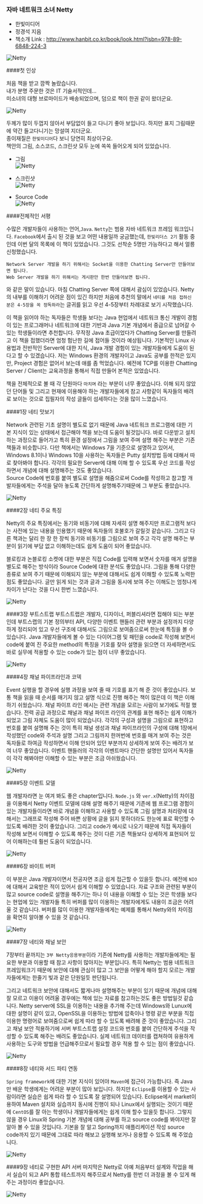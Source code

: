 ### 자바 네트워크 소녀 Netty
- 한빛미디어
- 정경석 지음
- 책소개 Link : <http://www.hanbit.co.kr/book/look.html?isbn=978-89-6848-224-3>

 ![Netty](https://github.com/DevStarSJ/Study/blob/master/Blog/Review/Books/image/small.hanbit.netty.02.jpg?raw=true)  

####첫 인상

처음 책을 받고 깜짝 놀랐습니다.  
내가 분명 주문한 것은 IT 기술서적인데...  
미소녀의 대형 브로마이드가 배송되었으며, 덤으로 책이 한권 같이 왔더군요.  

![Netty](https://github.com/DevStarSJ/Study/blob/master/Blog/Review/Books/image/small.hanbit.netty.01.jpg?raw=true)  

두께가 많이 두껍지 않아서 부담없이 들고 다니기 좋아 보입니다. 하지만 표지 그림때문에 약간 들고다니기는 망설여 지더군요.  
종이재질은 `한빛미디어`다 보니 당연히 최상이구요.  
책안의 그림, 소스코드, 스크린샷 모두 눈에 쏙쏙 들어오게 되어 있었습니다.  

- 그림  
  ![Netty](https://github.com/DevStarSJ/Study/blob/master/Blog/Review/Books/image/small.hanbit.netty.03.jpg?raw=true)  

- 스크린샷  
  ![Netty](https://github.com/DevStarSJ/Study/blob/master/Blog/Review/Books/image/small.hanbit.netty.04.jpg?raw=true)  

- Source Code  
  ![Netty](https://github.com/DevStarSJ/Study/blob/master/Blog/Review/Books/image/small.hanbit.netty.05.jpg?raw=true)  

####전체적인 서평

수많은 개발자들이 사용하는 언어,`Java`. `Netty`는 범용 자바 네트워크 프레임 워크입니다. `Facebook`에서 출시 된 것을 보고 어떤 내용일까 궁금했는데, `한빛리더스 2기` 활동 중인데 이번 달의 목록에 이 책이 있었습니다. 그것도 선착순 5명만 가능하다고 해서 얼릉 신청했습니다.  
```
Network Server 개발을 하기 위해서는 Socket을 이용한 Chatting Server만 만들어보면 됩니다.
Web Server 개발을 하기 위해서는 게시판만 한번 만들어보면 됩니다.
```
와 같은 말이 있습니다. 마침 Chatting Server 쪽에 대해서 괌심이 있었습니다. Netty의 내부를 이해하기 어려운 점이 있긴 하지만 처음에 추천의 말에서 `네티를 처음 접하신 분은 4-5장을 꼭 정독하라`는 글귀를 읽고 우선 4-5장부터 차례대로 보기 시작했습니다.  

이 책을 읽어야 하는 독자들은 학생들 보다는 Java 현업에서 네트워크 통신 개발이 경험이 있는 프로그래머나 네트워크에 대한 기반과 Java 기본 개념에서 중급으로 넘어갈 수 있는 학생들이라면 추천합니다. 무작정 Java 초급이었다가 Chatting Server를 만들려고 이 책을 접했더라면 엄청 험난한 길에 접어들 것이라 예상됩니다. 기본적인 Linux 사용법과 전반적인 Server에 대한 지식, Java 개발 경험이 있는 개발자들에게 도움이 된다고 할 수 있겠습니다. 저는 Windows 환경의 개발자이고 Java도 공부를 한적은 있지만, Project 경험은 없어서 보는데 애를 좀 먹었습니다. 예전에 TCP를 이용한 Chatting Server / Client는 교육과정을 통해서 직접 만들어 본적은 있었습니다.  

책을 전체적으로 볼 때 각 단원마다 `마치며` 라는 부분이 너무 좋았습니다. 이해 되지 않았던 단어들 및 그리고 현재에 이용해야 하는 개발자들에게 참고 사항같이 독자들의 배려로 보이는 것으로 집필자의 작성 글들이 섬세하다는 것을 많이 느꼈습니다.  

####1장 네티 맛보기  

Network 관련된 기초 설명이 별도로 없기 때문에 Java 네트워크 프로그램에 대한 기본 지식이 있는 상태에서 접근해야 책을 보는데 도움이 될것입니다. 바로 다운받고 설치하는 과정으로 들어가고 특히 환경 설정에서 그림을 보여 주며 설명 해주는 부분은 기존 책들과 비슷합니다. 다만 책에서는 Windows 7을 기준으로 설명하고 있어서, Windows 8.1이나 Windows 10을 사용하는 독자들은 Putty 설치방법 등에 대해서 따로 찾아봐야 합니다. 각각의 필요한 Server에 대해 이해 할 수 있도록 우선 코드를 작성하면서 개념에 대해 설명해주는 것도 좋았습니다.  
Source Code에 번호를 붙여 별도로 설명을 해줌으로써 Code를 작성하고 참고할 개발자들에게는 주석을 달아 놓도록 간단하게 설명해주기때문에 그 부분도 좋았습니다.

![Netty](https://github.com/DevStarSJ/Study/blob/master/Blog/Review/Books/image/small.hanbit.netty.06.jpg?raw=true) 

####2장 네티 주요 특징

Netty의 주요 특징에서는 동기와 비동기에 대해 자세히 설명 해주지만 프로그램적 보다는 사전에 있는 내용을 인용했기 때문에 독자들의 호불호가 갈릴것 같습니다. 그리고 다른 책과는 달리 한 장 한 장씩 동기와 비동기를 그림으로 보여 주고 각각 설명 해주는 부분이 읽기에 부담 없고 이해하는데도 쉽게 도움이 되어 좋았습니다.  

블로킹과 논블로킹 소켓에 대한 부분은 직접 Code를 입력해 보면서 숫자를 매겨 설명을 별도로 해주는 방식이라 Source Code에 대한  분석도 좋았습니다. 그림을 통해 다양한 종류로 보여 주기 때문에 이해되지 않는 부분에 대해서도 쉽게 이해할 수 있도록 노력한 점도 좋았습니다. 글만 읽게 되는 것과 글과 그림을 동시에 보여 주는 이해도는 엄청나게 차이가 난다는 것을 다시 한번 느꼈습니다.  

![Netty](https://github.com/DevStarSJ/Study/blob/master/Blog/Review/Books/image/small.hanbit.netty.07.jpg?raw=true) 

####3장 부트스트랩 
부트스트랩은 개발자, 디자이너, 퍼블리셔라면 접해야 되는 부분인데 부트스랩의 기본 정의부터 API, 다양한 이벤트 핸들러 관련 부분과 설정까지 다양하게 정리되어 있고 우선 구조에 대해서도 그림으로 보여줌으로써 한눈에 특징을 볼 수 있습니다. Java 개발자들에게 볼 수 있는 다이어그램 및 패턴을 code로 작성해 보면서 code에 붙여 진 주요한 method의 특징을 기호를 찾아 설명을 읽으면 더 자세하면서도 바로 실무에 적용할 수 있는 code가 있는 점이 너무 좋았습니다.

![Netty](https://github.com/DevStarSJ/Study/blob/master/Blog/Review/Books/image/small.hanbit.netty.08.jpg?raw=true) 

####4장 채널 파이프라인과 코덱

Event 실행을 할 경우에 실행 과정을 보여 줄 때 기호를 표기 해 준 것이 좋았습니다. 보통 책을 읽을 때 순서를 매기지 않고 설명 식으로 진행 해주는 책이 많은데 이 책은 이해하기 쉬웠습니다. 채널 파이프 라인 예시는 관련 개념을 모르는 사람이 보기에도 적절 했습니다. 전력 공급 과정으로 채널과 채널 파이프 라인의 관계를 표현 해주는 쉽게 이해가 되었고 그림 자체도 도움이 많이 되었습니다. 각각의 구성과 설명을 그림으로 표현하고 번호를 붙여 설명해 주는 것이 특히 채널 생성과 채널 파이프라인의 구성에 대해 1장에서 작성했던 code와 주석과 설명 그리고 그림까지 한꺼번에 번호를 매겨 보여 주는 것은 독자들로 하여금 작성하면서 이해 안되어 있던 부분까지 상세하게 보여 주는 배려가 보여 너무 좋았습니다. 이벤트 핸들러의 각각의 이벤트마다 간단한 설명만 있어서 독자들이 각각 해봐야만 이해할 수 있는 부분은 조금 아쉬웠습니다.  

![Netty](https://github.com/DevStarSJ/Study/blob/master/Blog/Review/Books/image/small.hanbit.netty.09.jpg?raw=true) 

####5장 이벤트 모델  

 웹 개발자라면 눈 여겨 봐도 좋은 chapter입니다. `Node.js` 와 `ver.x`(Netty)의 차이점을 이용해서 Netty 이벤트 모델에 대해 설명 해주기 때문에 기존에 웹 프로그램 경험이 있는 개발자들이라면 바로 개념을 이해하고 사용할 수 있도록 그림 설명과 처리량에 대해서는 그래프로 작성해 주어 바쁜 상황에 글을 읽지 못하더라도 한눈에 표로 확인할 수 있도록 배려한 것이 좋았습니다. 그리고 code가 예시로 나오기 때문에 직접 독자들이 작성해 보면서 이해할 수 있도록 해주는 것이 다른 기존 책들보다 상세하게 표현되어 있어 이해하는데 훨씬 도움이 되었습니다.
 
![Netty](https://github.com/DevStarSJ/Study/blob/master/Blog/Review/Books/image/small.hanbit.netty.10.jpg?raw=true) 

####6장 바이트 버퍼  

이 부분은 Java 개발자이면서 전공자면 조금 쉽게 접근할 수 있을듯 합니다. 예전에 `NIO`에 대해서 교육받은 적이 있어서 쉽게 이해할 수 있었습니다. 자료 구조와 관련된 부분이 많고 source code로 설명을 해주기는 하나 이 내용을 이해할 수 있는 것은 학생들 보다는 현업에 있는 개발자들 특히 버퍼를 많이 이용하는 개발자에게도 내용이 조금은 어려울 것 같습니다. 버퍼를 많이 이용한 개발자들에게는 예제를 통해서 Netty와의 차이점을 확연히 알아볼 수 있을 것 같습니다.

![Netty](https://github.com/DevStarSJ/Study/blob/master/Blog/Review/Books/image/small.hanbit.netty.11.jpg?raw=true) 

####7장 네티와 채널 보안  

7장부터 끝까지는 `3부 Netty응용부분`이라 기존에 Netty를 사용하는 개발자들에게는 필요한 부분과 이용할 때 참고 사항이 많아지는 부분입니다. 특히 Netty는 범용 네트워크 프레임워크기 때문에 보안에 대해 관심이 많고 그 보안을 어떻게 해야 할지 모르는 개발자들에게는 한줄기 빛과 같은 단원일듯 판단됩니다.  

그리고 네트워크 보안에 대해서도 짧게나마 설명해주는 부분이 있기 때문에 개념에 대해 잘 모르고 이용이 어려울 경우에는 책에 있는 자료를 참고하는것도 좋은 방법일것 같습니다. Netty server에 SSL을 이용하는 내용을 추가해 주는데 Windows와 Lunux에 대한 설명이 같이 있고, OpenSSL을 이용하는 방법에 압축이나 명령 같은 부분을 직접 이용한 명령어로 보여줌으로써 쉽게 따라 할 수 있도록 배려해 준 것이 좋았습니다. 그리고 채널 보안 적용하기에 서버 부트스트랩 설정 코드와 번호를 붙여 간단하게 주석을 작성할 수 있도록 해주는 배려도 좋았습니다. 실제 네트워크 데이터를 캡쳐하여 유용하게 사용하는 도구와 방법을 언급해주므로서 필요할 경우 적용 할 수 있는 점이 좋았습니다.

![Netty](https://github.com/DevStarSJ/Study/blob/master/Blog/Review/Books/image/small.hanbit.netty.12.jpg?raw=true) 

####8장 네티와 서드 파티 연동  

`Spring framework`에 대한 기본 지식이 있어야 `Maven`에 접근이 가능합니다. 즉 Java만 배운 학생에게는 어려운 부분이 많아 보입니다. 하지만 `Eclipse`를 이용할 수 있는 사람이라면 실습은 쉽게 따라 할 수 있도록 잘 설명되어 있습니다. Eclipse에서  market이용하여 Maven 설치와 실습까지 동시에 진행이 되나 Linux에서 실행되는 것이기 때문에 `CentOS`를 잘 아는 학생이나  개발자들에게는 쉽게 이해 할수 있을듯 합니다. 그렇지 않을 경우 Linux와 Spring 기본 개념에 대해 공부를 하고 source code를 봐야지만 잘 알아 볼 수 있을 것입니다. 기본을 잘 알고 Spring까지 애플리케이션 작성 source code까지 있기 때문에 그대로 따라 해보고 실행해 보거나 응용할 수 있도록 해 주었습니다.

![Netty](https://github.com/DevStarSJ/Study/blob/master/Blog/Review/Books/image/small.hanbit.netty.13.jpg?raw=true)  

####9장 네티로 구현한 API 서버 
마지막은 Netty로 아예 처음부터 설계와 작업을 해서 실습이 되고 API 통합 테스트까지 해주므로서 Netty를 한번 더 과정을 볼 수 있게 해주는 과정이라 좋았습니다.  

![Netty](https://github.com/DevStarSJ/Study/blob/master/Blog/Review/Books/image/small.hanbit.netty.14.jpg?raw=true)


